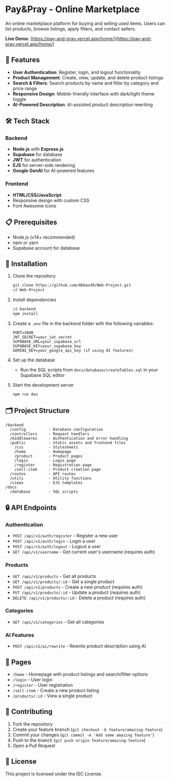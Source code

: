 # Pay&Pray - Online Marketplace

An online marketplace platform for buying and selling used items. Users can list products, browse listings, apply filters, and contact sellers.

**Live Demo**: [https://pay-and-pray.vercel.app/home/](https://pay-and-pray.vercel.app/home/)

## 🚀 Features

- **User Authentication**: Register, login, and logout functionality
- **Product Management**: Create, view, update, and delete product listings
- **Search & Filters**: Search products by name and filter by category and price range
- **Responsive Design**: Mobile-friendly interface with dark/light theme toggle
- **AI-Powered Description**: AI-assisted product description rewriting

## 🛠️ Tech Stack

### Backend
- **Node.js** with **Express.js**
- **Supabase** for database
- **JWT** for authentication
- **EJS** for server-side rendering
- **Google GenAI** for AI-powered features

### Frontend
- **HTML/CSS/JavaScript**
- Responsive design with custom CSS
- Font Awesome icons

## 📋 Prerequisites

- Node.js (v14+ recommended)
- npm or yarn
- Supabase account for database

## 🔧 Installation

1. Clone the repository
   ```bash
   git clone https://github.com/Abbas49/Web-Project.git
   cd Web-Project
   ```

2. Install dependencies
   ```bash
   cd backend
   npm install
   ```

3. Create a `.env` file in the backend folder with the following variables:
   ```
   PORT=3000
   JWT_SECRET=your_jwt_secret
   SUPABASE_URL=your_supabase_url
   SUPABASE_KEY=your_supabase_key
   GEMINI_KEY=your_google_api_key (if using AI features)
   ```

4. Set up the database
   - Run the SQL scripts from `docs/database/createTables.sql` in your Supabase SQL editor

5. Start the development server
   ```bash
   npm run dev
   ```

## 🗂️ Project Structure

```
/backend
  /config          - Database configuration
  /controllers     - Request handlers
  /middlewares     - Authentication and error handling
  /public          - Static assets and frontend files
    /css           - Stylesheets
    /home          - Homepage
    /product       - Product pages
    /login         - Login page
    /register      - Registration page
    /sell-item     - Product creation page
  /routes          - API routes
  /utils           - Utility functions
  /views           - EJS templates
/docs
  /database        - SQL scripts
```

## 🔒 API Endpoints

### Authentication
- `POST /api/v1/auth/register` - Register a new user
- `POST /api/v1/auth/login` - Login a user
- `POST /api/v1/auth/logout` - Logout a user
- `GET /api/v1/username` - Get current user's username (requires auth)

### Products
- `GET /api/v1/products` - Get all products
- `GET /api/v1/products/:id` - Get a single product
- `POST /api/v1/products` - Create a new product (requires auth)
- `PUT /api/v1/products/:id` - Update a product (requires auth)
- `DELETE /api/v1/products/:id` - Delete a product (requires auth)

### Categories
- `GET /api/v1/categories` - Get all categories

### AI Features
- `POST /api/v1/ai/rewrite` - Rewrite product description using AI

## 📱 Pages

- `/home` - Homepage with product listings and search/filter options
- `/login` - User login
- `/register` - User registration
- `/sell-item` - Create a new product listing
- `/products/:id` - View a single product

## 🤝 Contributing

1. Fork the repository
2. Create your feature branch (`git checkout -b feature/amazing-feature`)
3. Commit your changes (`git commit -m 'Add some amazing feature'`)
4. Push to the branch (`git push origin feature/amazing-feature`)
5. Open a Pull Request

## 📄 License

This project is licensed under the ISC License.

